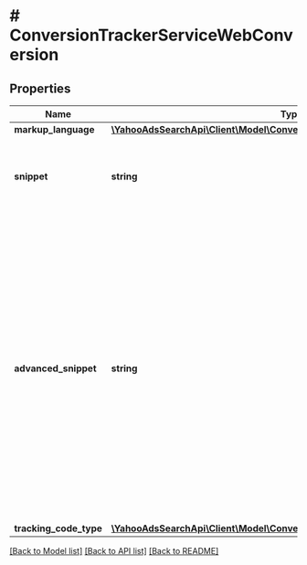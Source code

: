 # # ConversionTrackerServiceWebConversion

## Properties

Name | Type | Description | Notes
------------ | ------------- | ------------- | -------------
**markup_language** | [**\YahooAdsSearchApi\Client\Model\ConversionTrackerServiceMarkupLanguage**](ConversionTrackerServiceMarkupLanguage.md) |  | [optional] 
**snippet** | **string** | &lt;ja&gt;トラッキングスクリプトです。&lt;/ja&gt;&lt;br&gt;&lt;en&gt;Tracking script.&lt;/en&gt; | [optional] 
**advanced_snippet** | **string** | &lt;ja&gt;リニューアル版のコンバージョンタグは、従来のタグよりもブラウザーなどの環境の影響を受けづらい新しいフォーマットです。&lt;br/&gt; 詳細は[ヘルプ](https://support-marketing.yahoo.co.jp/promotionalads/ss/articledetail?lan&#x3D;ja&amp;aid&#x3D;1159)を参照&lt;/ja&gt;&lt;br&gt;&lt;en&gt;The new format of conversion tag avoids the impacts such as changes made to the browser. &lt;br/&gt; [Help Page](https://support-marketing.yahoo.co.jp/promotionalads/ss/articledetail?lan&#x3D;en&amp;aid&#x3D;353)&lt;/en&gt; | [optional] 
**tracking_code_type** | [**\YahooAdsSearchApi\Client\Model\ConversionTrackerServiceTrackingCodeType**](ConversionTrackerServiceTrackingCodeType.md) |  | [optional] 

[[Back to Model list]](../../README.md#documentation-for-models) [[Back to API list]](../../README.md#documentation-for-api-endpoints) [[Back to README]](../../README.md)


